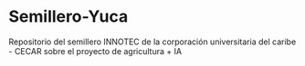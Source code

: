 # Semillero-Yuca
Repositorio del semillero INNOTEC de la corporación universitaria del caribe - CECAR sobre el proyecto de agricultura + IA
